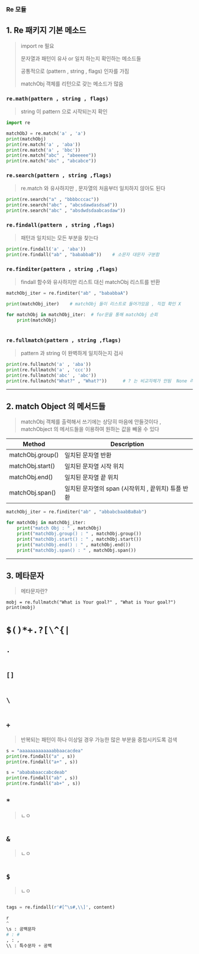 ### Re 모듈

> 
> 
> 



## 1. Re 패키지 기본 메소드

> import re  필요
>
> 문자열과 패턴이 유사 or 일치 하는지 확인하는 메소드들
>
> 공통적으로 (pattern , string , flags) 인자를 가짐
>
> matchObj  객체를 리턴으로 갖는 메소드가 많음 

### `re.math(pattern , string , flags)`

> string 이 pattern 으로 시작되는지 확인

```python
import re

matchObJ = re.match('a' , 'a')
print(matchObj) 
print(re.match('a' , 'aba'))
print(re.match('a' , 'bbc'))
print(re.match("abc" , "abeeeee"))
print(re.match("abc" , "abcabce"))

```



### `re.search(pattern , string ,flags)`

> re.match 와 유사하지만 , 문자열의 처음부터 일치하지 않아도 된다

```python
print(re.search("a" , "bbbbcccac"))
print(re.search("abc" , "abcsdawdasdsad"))
print(re.search("abc" , "absdwdsdaabcasdaw"))
```



### `re.findall(pattern , string ,flags)`

> 패턴과 일치되는 모든 부분을 찾는다

```python
print(re.findall('a' , 'aba'))
print(re.findall("ab" , "bababbaB"))	# 소문자 대문자 구분함
```



### `re.finditer(pattern , string ,flags)`

> findall 함수와 유사하지만 리스트 대신 matchObj  리스트를 반환

```python
matchObj_iter = re.finditer("ab" , "bababbaA")

print(matchObj_iter)	# matchObj 들이 리스트로 들어가있음 , 직접 확인 X

for matchObj in matchObj_iter:	# for문을 통해 matchObj 순회
    print(matchObj)
    
```



### `re.fullmatch(pattern , string ,flags)`

> pattern 과 string 이 완벽하게 일치하는지 검사

```python
print(re.fullmatch('a' , 'aba'))
print(re.fullmatch('a' , 'ccc'))
print(re.fullmatch('abc' , 'abc'))
print(re.fullmatch("What?" , "What?"))		# ? 는 비교자체가 안됨  None 리턴
```





---



## 2. match Object 의 메서드들

> matchObj 객체를 출력해서 쓰기에는 상당히 마음에 안들것이다 ,  matchObject 의 메서드들을 이용하여 원하는 값을 빼올 수 있다



| Method           | Description                                        |
| ---------------- | -------------------------------------------------- |
| matchObj.group() | 일치된 문자열 반환                                 |
| matchObj.start() | 일치된 문자열 시작 위치                            |
| matchObj.end()   | 일치된 문자열 끝 위치                              |
| matchObj.span()  | 일치된 문자열의 span (시작위치 , 끝위치) 튜플 반환 |

```python
matchObj_iter = re.finditer("ab" , "abbabcbaabBaBab")

for matchObj in matchObj_iter:
    print("match Obj : " , matchObj)
    print("matchObj.group() : " , matchObj.group())
    print("matchObj.start() : " , matchObj.start())
    print("matchObj.end() : " , matchObj.end())
    print("matchObj.span() : " , matchObj.span())
```

---



## 3. 메타문자 

> 메타문자란?

```
mobj = re.fullmatch("What is Your goal?" , "What is Your goal?")
print(mobj)
```

# `$()*+.?[\^{|`



## `.`

>

```

```



## `[]`

```

```



## `\`

```

```



## `+`

> 반복되는 패턴이 하나 이상일 경우  가능한 많은 부분을 중첩시키도록 검색

```python
s = "aaaaaaaaaaaaabbaacacdea"
print(re.findall("a" , s))
print(re.findall("a+" , s))

s = "abababaaccabcdeab"
print(re.findall("ab" , s))
print(re.findall("ab+" , s))

```



## `*`

>ㄴㅇ

```

```



## `&`

>ㄴㅇ

```

````



## `$`

>ㄴㅇ

```

```





```python
tags = re.findall(r'#[^\s#,\\]', content)

r 
^
\s : 공백문자
# : #
, : ,
\\ : 특수문자 + 공백
```

